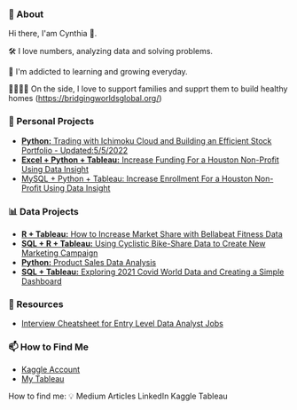 ### :woman: About

Hi there, I'am Cynthia :wave:.

   :hammer_and_wrench: I love numbers, analyzing data and solving problems.
   
   :seedling: I'm addicted to learning and growing everyday.
   
   :family_man_woman_girl_boy: On the side, I love to support families and supprt them to build healthy homes (https://bridgingworldsglobal.org/)





### 🌟 Personal Projects
- [**Python:** Trading with Ichimoku Cloud and Building an Efficient Stock Portfolio - Updated:5/5/2022](https://github.com/xtenix88/Data-Portfolio/tree/main/Investing)
- [**Excel + Python + Tableau:** Increase Funding For a Houston Non-Profit Using Data Insight](https://github.com/emily1618/Data-Portfolio/tree/main/CEAP)
- [MySQL + Python + Tableau: Increase Enrollment For a Houston Non-Profit Using Data Insight](https://github.com/emily1618/Data-Portfolio/tree/main/FOC) 

### 📊 Data Projects 
- [**R + Tableau:** How to Increase Market Share with Bellabeat Fitness Data](https://github.com/xtenix88/Google-Data-Analytics-Bellabeat-Case-Study) 
- [**SQL + R + Tableau:** Using Cyclistic Bike-Share Data to Create New Marketing Campaign](https://github.com/xtenix88/Google-Data-Analytic-Capstone)
- [**Python:** Product Sales Data Analysis](https://github.com/emily1618/Data-Portfolio/blob/main/EDA/Products_Sales_Analysis.ipynb)
- [**SQL + Tableau:** Exploring 2021 Covid World Data and Creating a Simple Dashboard](https://github.com/xtenix88/SQL) 

### 🔖 Resources
- [Interview Cheatsheet for Entry Level Data Analyst Jobs](https://github.com/emily1618/Data-Portfolio/blob/main/CHEATSHEET/README.md)


### 📫 How to Find Me
- [Kaggle Account](https://www.kaggle.com/emilyliang8/)
- [My Tableau](https://public.tableau.com/app/profile/emily1618)

How to find me: 
:bulb: Medium Articles
LinkedIn
Kaggle
Tableau

[1.1]: http://i.imgur.com/tXSoThF.png (twitter icon with padding)
[2.1]: http://i.imgur.com/P3YfQoD.png (facebook icon with padding)
[3.1]: http://i.imgur.com/yCsTjba.png (google plus icon with padding)
[4.1]: http://i.imgur.com/YckIOms.png (tumblr icon with padding)
[5.1]: http://i.imgur.com/1AGmwO3.png (dribbble icon with padding)
[6.1]: http://i.imgur.com/0o48UoR.png (github icon with padding)

[1]: http://www.twitter.com/carlsednaoui
[2]: http://www.facebook.com/sednaoui
[3]: https://plus.google.com/+CarlSednaoui
[4]: http://carlsed.tumblr.com
[5]: http://dribbble.com/carlsednaoui
[6]: http://www.github.com/carlsednaoui
